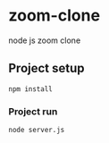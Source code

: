 # zoom-clone
node js zoom clone

## Project setup
```
npm install
```

### Project run
```
node server.js
